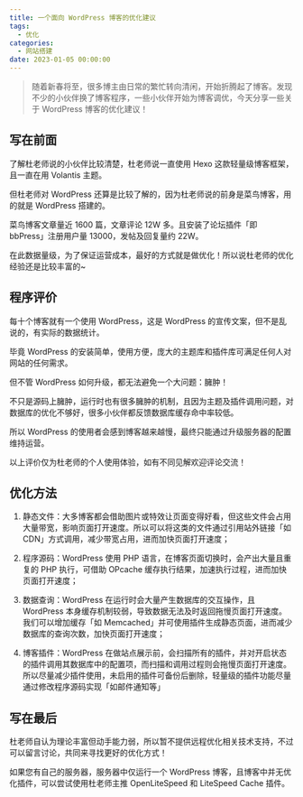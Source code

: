 ```yaml
---
title: 一个面向 WordPress 博客的优化建议
tags:
  - 优化
categories:
  - 网站搭建
date: 2023-01-05 00:00:00
---
```


> 随着新春将至，很多博主由日常的繁忙转向清闲，开始折腾起了博客。发现不少的小伙伴换了博客程序，一些小伙伴开始为博客调优，今天分享一些关于 WordPress 博客的优化建议！

<!-- more -->

## 写在前面

了解杜老师说的小伙伴比较清楚，杜老师说一直使用 Hexo 这款轻量级博客框架，且一直在用 Volantis 主题。

但杜老师对 WordPress 还算是比较了解的，因为杜老师说的前身是菜鸟博客，用的就是 WordPress 搭建的。

菜鸟博客文章量近 1600 篇，文章评论 12W 多。且安装了论坛插件「即 bbPress」注册用户量 13000，发帖及回复量约 22W。

在此数据量级，为了保证运营成本，最好的方式就是做优化！所以说杜老师的优化经验还是比较丰富的~

## 程序评价

每十个博客就有一个使用 WordPress，这是 WordPress 的宣传文案，但不是乱说的，有实际的数据统计。

毕竟 WordPress 的安装简单，使用方便，庞大的主题库和插件库可满足任何人对网站的任何需求。

但不管 WordPress 如何升级，都无法避免一个大问题：臃肿！

不只是源码上臃肿，运行时也有很多臃肿的机制，且因为主题及插件调用问题，对数据库的优化不够好，很多小伙伴都反馈数据库缓存命中率较低。

所以 WordPress 的使用者会感到博客越来越慢，最终只能通过升级服务器的配置维持运营。

以上评价仅为杜老师的个人使用体验，如有不同见解欢迎评论交流！

## 优化方法

1. 静态文件：大多博客都会借助图片或特效让页面变得好看，但这些文件会占用大量带宽，影响页面打开速度。所以可以将这类的文件通过引用站外链接「如 CDN」方式调用，减少带宽占用，进而加快页面打开速度；

2. 程序源码：WordPress 使用 PHP 语言，在博客页面切换时，会产出大量且重复的 PHP 执行，可借助 OPcache 缓存执行结果，加速执行过程，进而加快页面打开速度；

3. 数据查询：WordPress 在运行时会大量产生数据库的交互操作，且 WordPress 本身缓存机制较弱，导致数据无法及时返回拖慢页面打开速度。我们可以增加缓存「如 Memcached」并可使用插件生成静态页面，进而减少数据库的查询次数，加快页面打开速度；

4. 博客插件：WordPress 在做站点展示前，会扫描所有的插件，并对开启状态的插件调用其数据库中的配置项，而扫描和调用过程则会拖慢页面打开速度。所以尽量减少插件使用，未启用的插件可备份后删除，轻量级的插件功能尽量通过修改程序源码实现「如邮件通知等」

## 写在最后

杜老师自认为理论丰富但动手能力弱，所以暂不提供远程优化相关技术支持，不过可以留言讨论，共同来寻找更好的优化方式！

如果您有自己的服务器，服务器中仅运行一个 WordPress 博客，且博客中并无优化插件，可以尝试使用杜老师主推 OpenLiteSpeed 和 LiteSpeed Cache 插件。